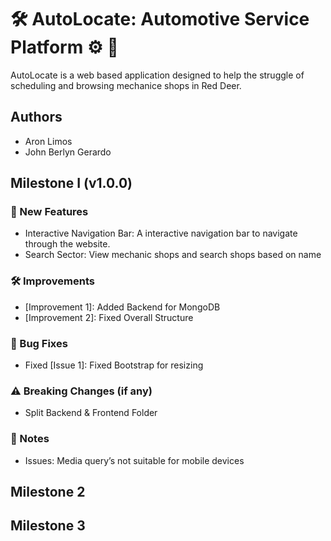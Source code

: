 # 🛠️ AutoLocate: Automotive Service Platform ⚙️ 🚗
AutoLocate is a web based application designed to help the struggle of scheduling and browsing mechanice shops in Red Deer. 

## Authors
- Aron Limos 
- John Berlyn Gerardo

## Milestone I (v1.0.0)
### 🚀 New Features
- Interactive Navigation Bar: A interactive navigation bar to navigate through the website.
- Search Sector: View mechanic shops and search shops based on name

### 🛠️ Improvements
- [Improvement 1]: Added Backend for MongoDB
- [Improvement 2]: Fixed Overall Structure

### 🐛 Bug Fixes
- Fixed [Issue 1]: Fixed Bootstrap for resizing

### ⚠️ Breaking Changes (if any)
- Split Backend & Frontend Folder

### 📌 Notes
- Issues: Media query’s not suitable for mobile devices

## Milestone 2
## Milestone 3


